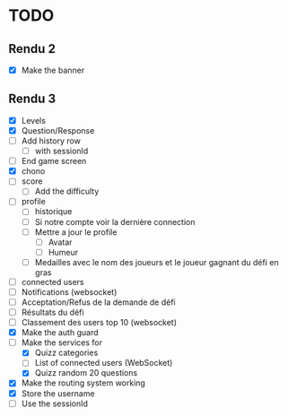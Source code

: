 # TODO

## Rendu 2

- [x] Make the banner

## Rendu 3

- [x] Levels
- [x] Question/Response
- [ ] Add history row
  - [ ] with sessionId
- [ ] End game screen
- [x] chono
- [ ] score
  - [ ] Add the difficulty
- [ ] profile
  - [ ] historique
  - [ ] Si notre compte voir la dernière connection
  - [ ] Mettre a jour le profile
    - [ ] Avatar
    - [ ] Humeur
  - [ ] Medailles avec le nom des joueurs et le joueur gagnant du défi en gras
- [ ] connected users
- [ ] Notifications (websocket)
- [ ] Acceptation/Refus de la demande de défi
- [ ] Résultats du défi
- [ ] Classement des users top 10 (websocket)
- [x] Make the auth guard
- [ ] Make the services for
  - [x] Quizz categories
  - [ ] List of connected users (WebSocket)
  - [x] Quizz random 20 questions
- [x] Make the routing system working
- [x] Store the username
- [ ] Use the sessionId
